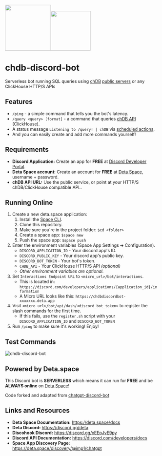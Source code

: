 
<img src="https://github.com/lmangani/chdb-discord-bot/assets/1423657/c759f2bc-ecd7-464c-aaab-b9bfbc9b3569" height=150 ><img src="https://github.com/lmangani/chdb-discord-bot/assets/1423657/020db902-a577-4bf4-a9ce-45403b166e19" height=130 >

# chdb-discord-bot
Serverless bot running SQL queries using [chDB](https://chdb.io) [public servers](https://chdb.fly.dev) or any ClickHouse HTTP/S APIs

## Features
- `/ping` - a simple command that tells you the bot's latency.
- `/query <query> [format]` - a command that queries [chDB API](https://chdb.io) (ClickHouse).
- A status message `Listening to /query! | chDB` via [scheduled actions](https://deta.space/docs/en/basics/micros#scheduled-actions).
- And you can easily create and add more commands yourself!


## Requirements
- **Discord Application:** Create an app for **FREE** at [Discord Developer Portal](https://discord.com/developers/applications).
- **Deta Space account:** Create an account for **FREE** at [Deta Space](https://deta.space/), username + password.
- **chDB API URL:** Use the public service, or point at your HTTP/S chDB/ClickHouse compatible API..

## Running Online
1. Create a new deta.space application:
   1. Install the [Space CLI](https://deta.space/docs/en/basics/cli).
   2. Clone this repository.
   3. Make sure you're in the project folder: `$cd <folder>`
   4. Create a space app: `$space new`
   5. Push the space app: `$space push`
2. Enter the environment variables (Space App Settings ➔ Configuration).<br>
    - `DISCORD_APPLICATION_ID` - Your discord app's ID.
    - `DISCORD_PUBLIC_KEY` - Your discord app's public key.
    - `DISCORD_BOT_TOKEN` - Your bot's token.
    - `CHDB_API` - Your ClickHouse HTTP/S API _(optional)_
    - _Other environment variables are optional._
4. Set `Interactions Endpoint URL` to `<micro_url>/bot/interactions`.
    - This is located in: `https://discord.com/developers/applications/{application_id}/information`
    - A Micro URL looks like this: `https://chdbdiscordbot-xxxxxxx.deta.app`
5. Visit `<micro_url>/bot/api/dash/<discord_bot_token>` to register the slash commands for the first time.
   - If this fails, use the `register.sh` script with your `DISCORD_APPLICATION_ID` and `DISCORD_BOT_TOKEN`
6. Run `/ping` to make sure it's working! Enjoy!

## Test Commands

![chdb-discord-bot](https://github.com/lmangani/chdb-discord-bot/assets/1423657/c0db85ef-0cf6-46ef-91da-d2d42fffabee)

## Powered by Deta.space
This Discord bot is **SERVERLESS** which means it can run for **FREE** and be **ALWAYS online** on [Deta Space](https://deta.space)!  

Code forked and adapted from [chatgpt-discord-bot](https://github.com/imptype/serverless-chatgpt-discord-bot)

## Links and Resources
- **Deta Space Documentation:** https://deta.space/docs
- **Deta Discord:** https://discord.gg/deta
- **Discohook Discord:** https://discord.gg/xEEpJvE9py
- **Discord API Documentation:** https://discord.com/developers/docs
- **Space App Discovery Page:** https://deta.space/discovery/@imp1/chatgpt
